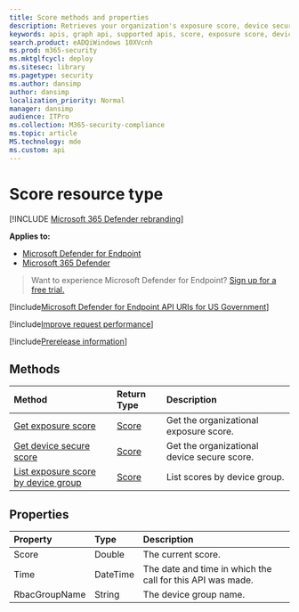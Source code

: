 ```yaml
---
title: Score methods and properties
description: Retrieves your organization's exposure score, device secure score, and exposure score by device group
keywords: apis, graph api, supported apis, score, exposure score, device secure score, exposure score by device group
search.product: eADQiWindows 10XVcnh
ms.prod: m365-security
ms.mktglfcycl: deploy
ms.sitesec: library
ms.pagetype: security
ms.author: dansimp
author: dansimp
localization_priority: Normal
manager: dansimp
audience: ITPro
ms.collection: M365-security-compliance
ms.topic: article
MS.technology: mde
ms.custom: api
---
```


# Score resource type

[!INCLUDE [Microsoft 365 Defender rebranding](../../includes/microsoft-defender.md)]


**Applies to:**
- [Microsoft Defender for Endpoint](https://go.microsoft.com/fwlink/?linkid=2154037)
- [Microsoft 365 Defender](https://go.microsoft.com/fwlink/?linkid=2118804)

> Want to experience Microsoft Defender for Endpoint? [Sign up for a free trial.](https://signup.microsoft.com/create-account/signup?products=7f379fee-c4f9-4278-b0a1-e4c8c2fcdf7e&ru=https://aka.ms/MDEp2OpenTrial?ocid=docs-wdatp-exposedapis-abovefoldlink)

[!include[Microsoft Defender for Endpoint API URIs for US Government](../../includes/microsoft-defender-api-usgov.md)]

[!include[Improve request performance](../../includes/improve-request-performance.md)]

[!include[Prerelease information](../../includes/prerelease.md)]

## Methods

Method|Return Type|Description
:---|:---|:---
[Get exposure score](get-exposure-score.md)|[Score](score.md)|Get the organizational exposure score.
[Get device secure score](get-device-secure-score.md)|[Score](score.md)|Get the organizational device secure score.
[List exposure score by device group](get-machine-group-exposure-score.md)|[Score](score.md)|List scores by device group.

## Properties

Property|Type|Description
:---|:---|:---
Score|Double|The current score.
Time|DateTime|The date and time in which the call for this API was made.
RbacGroupName|String|The device group name.

